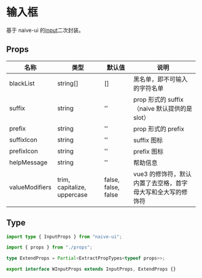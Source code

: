 # 输入框

基于 naive-ui 的[input](https://www.naiveui.com/zh-CN/os-theme/components/input)二次封装。

## Props

| 名称           | 类型                        | 默认值              | 说明                                                        |
| -------------- | --------------------------- | ------------------- | ----------------------------------------------------------- |
| blackList      | string[]                    | []                  | 黑名单，即不可输入的字符名单                                |
| suffix         | string                      | ''                  | prop 形式的 suffix（naive 默认提供的是 slot）               |
| prefix         | string                      | ''                  | prop 形式的 prefix                                          |
| suffixIcon     | string                      | ''                  | suffix 图标                                                 |
| prefixIcon     | string                      | ''                  | prefix 图标                                                 |
| helpMessage    | string                      | ''                  | 帮助信息                                                    |
| valueModifiers | trim, capitalize, uppercase | false, false, false | vue3 的修饰符，默认内置了去空格，首字母大写和全大写的修饰符 |

## Type

```ts
import type { InputProps } from "naive-ui";

import { props } from "./props";

type ExtendProps = Partial<ExtractPropTypes<typeof props>>;

export interface WInputProps extends InputProps, ExtendProps {}
```
